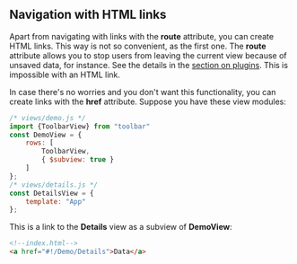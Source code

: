 ## Navigation with HTML links

Apart from navigating with links with the **route** attribute, you can create HTML links. This way is not so convenient, as the first one. The **route** attribute allows you to stop users from leaving the current view because of unsaved data, for instance. See the details in the [section on plugins](plugins.md). This is impossible with an HTML link.

In case there's no worries and you don't want this functionality, you can create links with the **href** attribute. Suppose you have these view modules:

~~~js
/* views/demo.js */
import {ToolbarView} from "toolbar"
const DemoView = {
    rows: [
        ToolbarView,
        { $subview: true }
    ]
};
/* views/details.js */
const DetailsView = {
    template: "App"
};
~~~

This is a link to the **Details** view as a subview of **DemoView**:

~~~html
<!--index.html-->
<a href="#!/Demo/Details">Data</a>
~~~